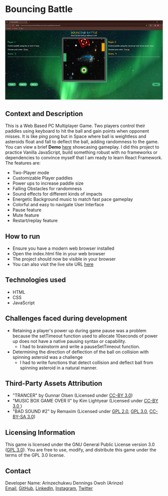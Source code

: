 # Bouncing Battle
![](assets/BouncingBattleScreenshot.PNG)
## Context and Description
This is a Web Based PC Multiplayer Game. Two players control their paddles using keyboard to hit the ball and gain points when opponent misses. It is like ping pong but in Space where ball is weightless and asteroids float and fall to deflect the ball, adding randomness to the game.  You can view a brief **Demo** [here](https://vimeo.com/924799957?share=copy) showcasing gameplay. I did this project to practice Vanilla JavaScript, build something robust with no frameworks or dependencies to convince myself that I am ready to learn React Framework. The features are:
* Two-Player mode
* Customizable Player paddles
* Power ups to increase paddle size
* Falling Obstacles for randomness
* Sound effects for different kinds of impacts
* Energetic Background music to match fast pace gameplay
* Colorful and easy to navigate User Interface
* Pause feature
* Mute feature
* Restart/replay feature
## How to run
* Ensure you have a modern web browser installed
* Open the index.html file in your web browser
* The project should now be visible in your browser
* You can also visit the live site URL [here](https://arinzegit.github.io/Bouncing-Battle/)
## Technologies used
* HTML
* CSS
* JavaScript
## Challenges faced during development
* Retaining a player's power up during game pause was a problem because the setTimeout function used to allocate 10seconds of power up does not have a native pausing syntax or capability.
  * I had to brainstorm and write a pauseSetTimeout function.
* Determining the direction of deflection of the ball on collision with spinning asteroid was a challenge
  * I had to write functions that detect collision and deflect ball from spinning asteroid in a natural manner.
## Third-Party Assets Attribution
* "TRANCER" by Gunnar Olsen (Licensed under [CC-BY 3.0](https://creativecommons.org/licenses/by/3.0/))
* "MUSIC BOX GAME OVER II" by Kim Lightyear (Licensed under [CC-BY 3.0 ](https://creativecommons.org/licenses/by/3.0/))
* "BAD SOUND #2" by Remaxim (Licensed under [GPL 2.0](https://www.gnu.org/licenses/old-licenses/gpl-2.0.html), [GPL 3.0](https://www.gnu.org/licenses/gpl-3.0.html), [CC-BY-SA 3.0](https://creativecommons.org/licenses/by-sa/3.0/))
## Licensing Information
This game is licensed under the GNU General Public License version 3.0 ([GPL 3.0](https://www.gnu.org/licenses/gpl-3.0.html)). You are free to use, modify, and distribute this game under the terms of the GPL 3.0 license.
## Contact
Developer Name: Arinzechukwu Dennings Owoh (Arinze)  
[Email](mailto:arinzeowoh@gmail.com), [GitHub](https://github.com/ArinzeGit), [LinkedIn](https://www.linkedin.com/in/dennings-owoh-4839971b1/), [Instagram](https://www.instagram.com/_.arinze._/), [Twitter](https://twitter.com/Arinze98433402)
